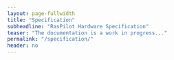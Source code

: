 ```yaml
---
layout: page-fullwidth
title: "Specification"
subheadline: "RasPilot Hardware Specification"
teaser: "The documentation is a work in progress..."
permalink: "/specification/"
header: no
---
```

